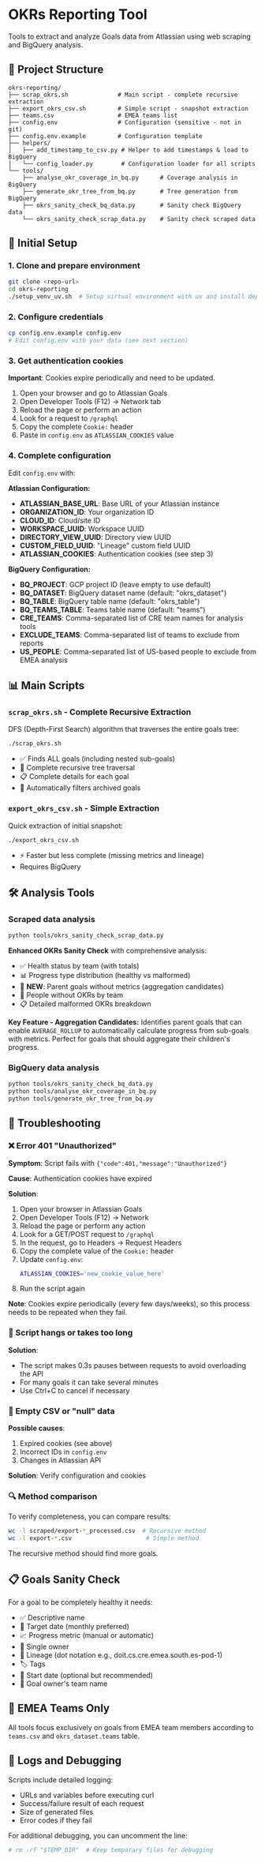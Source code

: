 # OKRs Reporting Tool

Tools to extract and analyze Goals data from Atlassian using web scraping and BigQuery analysis.

## 📁 Project Structure

```
okrs-reporting/
├── scrap_okrs.sh              # Main script - complete recursive extraction
├── export_okrs_csv.sh         # Simple script - snapshot extraction
├── teams.csv                  # EMEA teams list
├── config.env                 # Configuration (sensitive - not in git)
├── config.env.example         # Configuration template
├── helpers/
│   ├── add_timestamp_to_csv.py # Helper to add timestamps & load to BigQuery
│   └── config_loader.py        # Configuration loader for all scripts
└── tools/
    ├── analyse_okr_coverage_in_bq.py      # Coverage analysis in BigQuery
    ├── generate_okr_tree_from_bq.py       # Tree generation from BigQuery
    ├── okrs_sanity_check_bq_data.py       # Sanity check BigQuery data
    └── okrs_sanity_check_scrap_data.py    # Sanity check scraped data
```

## 🚀 Initial Setup

### 1. Clone and prepare environment
```bash
git clone <repo-url>
cd okrs-reporting
./setup_venv_uv.sh  # Setup virtual environment with uv and install dependencies from pyproject.toml
```

### 2. Configure credentials
```bash
cp config.env.example config.env
# Edit config.env with your data (see next section)
```

### 3. Get authentication cookies

**Important**: Cookies expire periodically and need to be updated.

1. Open your browser and go to Atlassian Goals
2. Open Developer Tools (F12) → Network tab
3. Reload the page or perform an action
4. Look for a request to `/graphql`
5. Copy the complete `Cookie:` header
6. Paste in `config.env` as `ATLASSIAN_COOKIES` value

### 4. Complete configuration

Edit `config.env` with:

**Atlassian Configuration:**
- **ATLASSIAN_BASE_URL**: Base URL of your Atlassian instance
- **ORGANIZATION_ID**: Your organization ID
- **CLOUD_ID**: Cloud/site ID
- **WORKSPACE_UUID**: Workspace UUID
- **DIRECTORY_VIEW_UUID**: Directory view UUID
- **CUSTOM_FIELD_UUID**: "Lineage" custom field UUID
- **ATLASSIAN_COOKIES**: Authentication cookies (see step 3)

**BigQuery Configuration:**
- **BQ_PROJECT**: GCP project ID (leave empty to use default)
- **BQ_DATASET**: BigQuery dataset name (default: "okrs_dataset")
- **BQ_TABLE**: BigQuery table name (default: "okrs_table")
- **BQ_TEAMS_TABLE**: Teams table name (default: "teams")
- **CRE_TEAMS**: Comma-separated list of CRE team names for analysis tools
- **EXCLUDE_TEAMS**: Comma-separated list of teams to exclude from reports
- **US_PEOPLE**: Comma-separated list of US-based people to exclude from EMEA analysis

## 📊 Main Scripts

### `scrap_okrs.sh` - Complete Recursive Extraction 
DFS (Depth-First Search) algorithm that traverses the entire goals tree:
```bash
./scrap_okrs.sh
```
- ✅ Finds ALL goals (including nested sub-goals)
- 🌳 Complete recursive tree traversal
- 📋 Complete details for each goal
- 🚫 Automatically filters archived goals

### `export_okrs_csv.sh` - Simple Extraction
Quick extraction of initial snapshot:
```bash
./export_okrs_csv.sh
```
- ⚡ Faster but less complete (missing metrics and lineage)
- Requires BigQuery


## 🛠️ Analysis Tools

### Scraped data analysis
```bash
python tools/okrs_sanity_check_scrap_data.py
```
**Enhanced OKRs Sanity Check** with comprehensive analysis:
- ✅ Health status by team (with totals)
- 📊 Progress type distribution (healthy vs malformed)
- 🎯 **NEW**: Parent goals without metrics (aggregation candidates)
- 👥 People without OKRs by team
- 📋 Detailed malformed OKRs breakdown

**Key Feature - Aggregation Candidates:**
Identifies parent goals that can enable `AVERAGE_ROLLUP` to automatically calculate progress from sub-goals with metrics. Perfect for goals that should aggregate their children's progress.

### BigQuery data analysis
```bash
python tools/okrs_sanity_check_bq_data.py
python tools/analyse_okr_coverage_in_bq.py
python tools/generate_okr_tree_from_bq.py
```

## 🔧 Troubleshooting

### ❌ Error 401 "Unauthorized"

**Symptom**: Script fails with `{"code":401,"message":"Unauthorized"}`

**Cause**: Authentication cookies have expired

**Solution**:
1. Open your browser in Atlassian Goals
2. Open Developer Tools (F12) → Network
3. Reload the page or perform any action
4. Look for a GET/POST request to `/graphql`
5. In the request, go to Headers → Request Headers
6. Copy the complete value of the `Cookie:` header
7. Update `config.env`:
   ```bash
   ATLASSIAN_COOKIES='new_cookie_value_here'
   ```
8. Run the script again

**Note**: Cookies expire periodically (every few days/weeks), so this process needs to be repeated when they fail.

### 🐛 Script hangs or takes too long

**Solution**: 
- The script makes 0.3s pauses between requests to avoid overloading the API
- For many goals it can take several minutes
- Use Ctrl+C to cancel if necessary

### 📄 Empty CSV or "null" data

**Possible causes**:
1. Expired cookies (see above)
2. Incorrect IDs in `config.env`
3. Changes in Atlassian API

**Solution**: Verify configuration and cookies

### 🔍 Method comparison

To verify completeness, you can compare results:
```bash
wc -l scraped/export-*_processed.csv  # Recursive method
wc -l export-*.csv                     # Simple method
```

The recursive method should find more goals.

## 📋 Goals Sanity Check

For a goal to be completely healthy it needs:
- ✅ Descriptive name
- 📅 Target date (monthly preferred)
- 📈 Progress metric (manual or automatic)
- 👤 Single owner
- 🌳 Lineage (dot notation e.g., doit.cs.cre.emea.south.es-pod-1)
- 🏷️ Tags
- 📌 Start date (optional but recommended)
- 🧭 Goal owner's team name

## 🎯 EMEA Teams Only

All tools focus exclusively on goals from EMEA team members according to `teams.csv` and `okrs_dataset.teams` table.

## 📝 Logs and Debugging

Scripts include detailed logging:
- URLs and variables before executing curl
- Success/failure result of each request
- Size of generated files
- Error codes if they fail

For additional debugging, you can uncomment the line:
```bash
# rm -rf "$TEMP_DIR"  # Keep temporary files for debugging
``` 